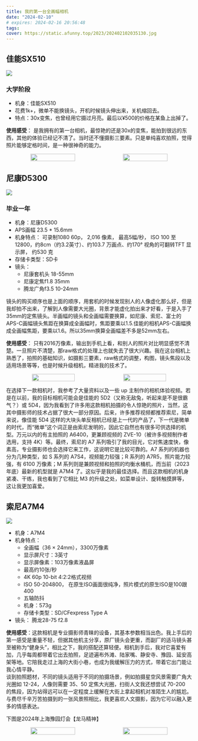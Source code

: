```yaml
---
title: 我的第一台全画幅相机
date: "2024-02-10"
# expires: 2024-02-16 20:56:48
tags:
cover: https://static.afunny.top/2023/202402102035130.jpg
---
```

## 佳能SX510
![](https://static.afunny.top/2023/11707476813_.pic.jpg)

### 大学阶段
- 机身：佳能SX510
- 花费1k+，微单不能换镜头，开机时候镜头伸出来，关机缩回去。
- 特点：30x变焦，也曾经用它摄过月亮。最后以¥500的价格在某鱼上出掉了。

**使用感受**：
是我拥有的第一台相机，最惊艳的还是30x的变焦，能拍到很远的东西，其他的体验已经记不清了。当时还不懂摄影三要素。只是单纯喜欢拍照，觉得照片能够定格时间，是一种很神奇的能力。
<center style="display: flex; justify-content: space-evenly;">
    <img src="https://static.afunny.top/2023/202402101725290.jpg" width="49%" style="display: inline-block; border-radius: 8px;"/>
    <img src="https://static.afunny.top/2023/202402101738622.jpg" width="49%" style="display: inline-block; border-radius: 8px;"/>
</center>

## 尼康D5300
![](https://static.afunny.top/2023/202402102146724.jpg)

### 毕业一年
- 机身：尼康D5300
- APS画幅 23.5 * 15.6mm
- 机身特点： 可录制1080 60p， 2,016 像素， 最高5幅/秒， ISO 100 至12800，约8cm（约3.2英寸）、约103.7 万画点、约170° 视角的可翻转TFT 显示屏， 约530 克
- 存储卡类型：SD卡
- 镜头：
    -  尼康套机头 18-55mm  
	-  尼康定焦f1.8 35mm  
	-  腾龙广角f3.5 10-24mm

镜头的购买顺序也是上面的顺序，用套机的时候发现别人的人像虚化那么好，但是我却拍不出来，了解到人像需要大光圈，背景才能虚化拍出来才好看，于是入手了35mm的定焦镜头。半画幅的镜头和全画幅需要换算，如尼康、索尼、富士的APS-C画幅镜头焦距在换算成全画幅时，焦距要乘以1.5.佳能的相机APS-C画幅换成全画幅焦距，要乘以1.6。所以35mm换算全画幅差不多是52mm左右。

**使用感受**：
只有2016万像素，输出到手机上看，和别人的照片对比明显感觉不清楚。一旦照片不清楚，那raw格式的处理上也就失去了很大兴趣。我在这台相机上熟悉了，拍照的基础知识，如摄影三要素，raw格式的调整，构图，镜头焦段以及适用场景等等，也是时候升级相机，精进我的技术了。

<center style="display: flex; justify-content: space-evenly;">
    <img src="https://static.afunny.top/2023/202402102035130.jpg" width="48%" style="display: inline-block; border-radius: 8px;"/>
    <img src="https://static.afunny.top/2023/202402102036436.jpg" width="48%" style="display: inline-block; border-radius: 8px;"/>
</center>


在选择下一款相机时，我参考了大量资料以及一些 up 主制作的相机体验视频。若是在以前，我的目标相机可能会是佳能的 5D2（又称无敌兔，听起来是不是很霸气？）或 5D4，因为我看到了许多用这款相机拍摄的令人惊艳的照片，当然，这其中摄影师的技术占据了很大一部分原因。后来，许多推荐视频都推荐索尼，简单来说，像佳能 5D4 这样的大块头单反相机已经是上一代的产品了，下一代是微单的时代，而“微单”这个词正是由索尼发明的，因此它自然也有很多可供选择的机型。万元以内的有主拍照的 A6400，更兼顾视频的 ZVE-10（被许多视频制作者选用，支持 4K）等。最终，索尼的 A7 系列吸引了我的目光，它对焦速度快，像素高，专业摄影师也会选择它来工作，这说明它是比较可靠的。A7 系列的机器也分为几种类型，如 S 系列的 A7S4，视频能力较强；R 系列的 A7R5，照片能力较强，有 6100 万像素；M 系列则是兼顾视频和拍照的均衡水桶机，而当前（2023 年底）最新的机型就是 A7M4 了。这似乎是我的最佳选择。而且这款相机的机身紧凑、干练，我也看到了它相比 M3 的升级之处，如菜单设计、旋转触摸屏等，这让我更加喜爱。

## 索尼A7M4
![](https://static.afunny.top/2023/101707575076_.pic.jpg)
- 机身：A7M4
- 机身特点：
    -  全画幅（36 × 24mm），3300万像素
    -  显示屏尺寸：3英寸
    -  显示屏像素：103万像素液晶屏
    -  最高约10张/秒
    -  4K 60p 10-bit 4:2:2格式视频
    -  ISO 50-204800， 在原生ISO画面很纯净，照片模式的原生ISO是100跟400
    -  五轴防抖
    -  机身：573g
    -  存储卡类型：SD/CFexpress Type A
- 镜头： 腾龙28-75 f2.8

**使用感受**：这款相机是专业摄影师青睐的设备，其基本参数相当出色。我上手后的第一感受是重量不轻，但据其他机主分享，原厂镜头会更重，而副厂的适马镜头甚至被称为“健身头”，相比之下，我的搭配还算轻便。相机到手后，我对它喜爱有加，几乎每周都带着它出去拍照，足迹遍布外滩、陆家嘴、静安寺、豫园、延安高架等地。它陪我走过上海的大街小巷，也成为我缓解压力的方式，带着它出门能让我心情平静。  
谈到拍照题材，不同的镜头适用于不同的拍摄场景，例如拍摄星空风景需要广角大光圈如 12-24，人像则需要 35、50 定焦大光圈，扫街人文我还想尝试 70-200 的焦段，因为站得远可以在一定程度上缓解在大街上拿起相机对准陌生人的尴尬。与费尽千辛万苦拍摄到的一张风景照相比，我更喜欢人文摄影，因为它可以融入更多的情感表达。

下图是2024年上海豫园灯会【龙马精神】
<center style="display: flex; justify-content: space-evenly;">
    <img src="https://static.afunny.top/2023/111707575079_.pic.jpg?x-oss-process=image/resize,w_800/quality,q_80" width="49%" style="display: inline-block; border-radius: 8px;"/>
    <img src="https://static.afunny.top/2023/121707575082_.pic.jpg?x-oss-process=image/resize,w_800/quality,q_80" width="49%" style="display: inline-block; border-radius: 8px;"/>
</center>